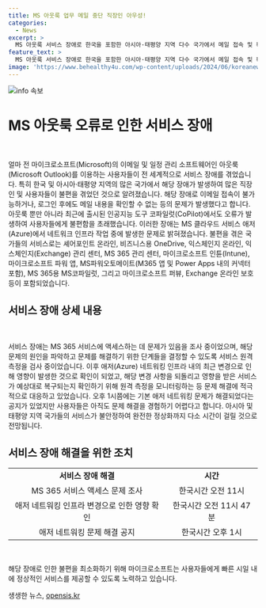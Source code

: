 ```yaml
---
title: MS 아웃룩 업무 메일 중단 직장인 아우성!
categories:
  - News
excerpt: >
  MS 아웃룩 서비스 장애로 한국을 포함한 아시아·태평양 지역 다수 국가에서 메일 접속 및 확인에 불편을 겪었다. 이로 인해 MS 클라우드 서비스 및 기타 서비스들이 마비되며, 마이크로소프트는 문제에 대한 조사 중이라고 밝혀, 유저들의 불편을 해소하기 위한 노력을 기울이고 있다. 그러나 완전 정상화까지는 시간이 걸릴 것으로 보인다. (150자)
feature_text: >
  MS 아웃룩 서비스 장애로 한국을 포함한 아시아·태평양 지역 다수 국가에서 메일 접속 및 확인에 불편을 겪었다. 이로 인해 MS 클라우드 서비스 및 기타 서비스들이 마비되며, 마이크로소프트는 문제에 대한 조사 중이라고 밝혀, 유저들의 불편을 해소하기 위한 노력을 기울이고 있다. 그러나 완전 정상화까지는 시간이 걸릴 것으로 보인다. (150자)
image: 'https://www.behealthy4u.com/wp-content/uploads/2024/06/koreanews.jpg'
---
```


<p><img src="https://www.behealthy4u.com/wp-content/uploads/2024/06/koreanews.jpg" alt="info 속보" /></p>

<h1 data-ke-size="size28">MS 아웃룩 오류로 인한 서비스 장애</h1>

<p data-ke-size="size16">&nbsp;</p>

<p>얼마 전 마이크로소프트(Microsoft)의 이메일 및 일정 관리 소프트웨어인 아웃룩(Microsoft Outlook)를 이용하는 사용자들이 전 세계적으로 서비스 장애를 겪었습니다. 특히 한국 및 아시아·태평양 지역의 많은 국가에서 해당 장애가 발생하여 많은 직장인 및 사용자들이 불편을 겪었던 것으로 알려졌습니다. 해당 장애로 이메일 접속이 불가능하거나, 로그인 후에도 메일 내용을 확인할 수 없는 등의 문제가 발생했다고 합니다. 아웃룩 뿐만 아니라 최근에 출시된 인공지능 도구 코파일럿(CoPilot)에서도 오류가 발생하여 사용자들에게 불편함을 초래했습니다. 이러한 장애는 MS 클라우드 서비스 애저(Azure)에서 네트워크 인프라 작업 중에 발생한 문제로 밝혀졌습니다. 불편을 겪은 국가들의 서비스로는 셰어포인트 온라인, 비즈니스용 OneDrive, 익스체인지 온라인, 익스체인지(Exchange) 관리 센터, MS 365 관리 센터, 마이크로소프트 인튠(Intune), 마이크로소프트 파워 앱, MS파워오토메이트(M365 앱 및 Power Apps 내의 커넥터 포함), MS 365용 MS코파일럿, 그리고 마이크로소프트 퍼뷰, Exchange 온라인 보호 등이 포함되었습니다.</p></p>

<h2 data-ke-size="size26">서비스 장애 상세 내용</h2>

<p data-ke-size="size16">&nbsp;</p>

<p>서비스 장애는 MS 365 서비스에 액세스하는 데 문제가 있음을 조사 중이었으며, 해당 문제의 원인을 파악하고 문제를 해결하기 위한 단계들을 결정할 수 있도록 서비스 원격 측정을 검사 중이었습니다. 이후 애저(Azure) 네트워킹 인프라 내의 최근 변경으로 인해 영향이 발생한 것으로 확인이 되었고, 해당 변경 사항을 되돌리고 영향을 받은 서비스가 예상대로 복구되는지 확인하기 위해 원격 측정을 모니터링하는 등 문제 해결에 적극적으로 대응하고 있었습니다. 오후 1시쯤에는 기본 애저 네트워킹 문제가 해결되었다는 공지가 있었지만 사용자들은 아직도 문제 해결을 경험하기 어렵다고 합니다. 아시아 및 태평양 지역 국가들의 서비스가 불안정하여 완전한 정상화까지 다소 시간이 걸릴 것으로 전망됩니다.</p></p>

<h2 data-ke-size="size26">서비스 장애 해결을 위한 조치</h2>

<table>
    <tbody>
        <tr>
            <td style="text-align: center; height: 17px;"><b>서비스 장애 해결</b></td>
            <td style="text-align: center; height: 17px;"><b>시간</b></td>
        </tr>
        <tr>
            <td style="text-align: center; height: 17px;">MS 365 서비스 액세스 문제 조사</td>
            <td style="text-align: center; height: 17px;">한국시간 오전 11시</td>
        </tr>
        <tr>
            <td style="text-align: center; height: 17px;">애저 네트워킹 인프라 변경으로 인한 영향 확인</td>
            <td style="text-align: center; height: 17px;">한국시간 오전 11시 47분</td>
        </tr>
        <tr>
            <td style="text-align: center; height: 17px;">애저 네트워킹 문제 해결 공지</td>
            <td style="text-align: center; height: 17px;">한국시간 오후 1시</td>
        </tr>
    </tbody>
</table>

<p data-ke-size="size16">&nbsp;</p>

<p>해당 장애로 인한 불편을 최소화하기 위해 마이크로소프트는 사용자들에게 빠른 시일 내에 정상적인 서비스를 제공할 수 있도록 노력하고 있습니다.</p></p>
생생한 뉴스, <a href="https://opensis.kr" rel="dofollow">opensis.kr</a>


